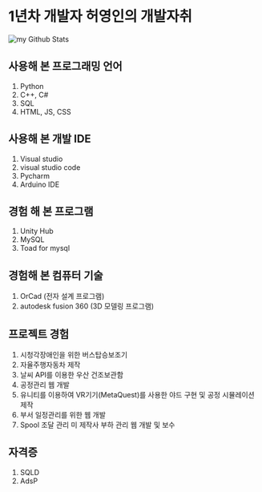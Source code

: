# 1년차 개발자 허영인의 개발자취

<img align="center" src="https://github-readme-stats.vercel.app/api?username=HE0IN" alt="my Github Stats"/>

## 사용해 본 프로그래밍 언어
1. Python
2. C++, C#
3. SQL
4. HTML, JS, CSS
   
## 사용해 본 개발 IDE
1. Visual studio
2. visual studio code
3. Pycharm
4. Arduino IDE

## 경험 해 본 프로그램
1. Unity Hub
2. MySQL
3. Toad for mysql

## 경험해 본 컴퓨터 기술
1. OrCad (전자 설계 프로그램)
2. autodesk fusion 360 (3D 모델링 프로그램)

## 프로젝트 경험
1. 시청각장애인을 위한 버스탑승보조기
2. 자율주행자동차 제작
3. 날씨 API를 이용한 우산 건조보관함
4. 공정관리 웹 개발
5. 유니티를 이용하여 VR기기(MetaQuest)를 사용한 야드 구현 및 공정 시뮬레이션 제작
6. 부서 일정관리를 위한 웹 개발
7. Spool 조달 관리 미 제작사 부하 관리 웹 개발 및 보수

## 자격증
1. SQLD
2. AdsP
